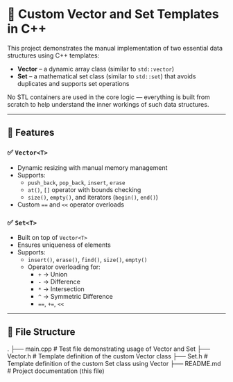 # 🧮 Custom Vector and Set Templates in C++

This project demonstrates the manual implementation of two essential data structures using C++ templates:

- **Vector<T>** – a dynamic array class (similar to `std::vector`)
- **Set<T>** – a mathematical set class (similar to `std::set`) that avoids duplicates and supports set operations

No STL containers are used in the core logic — everything is built from scratch to help understand the inner workings of such data structures.

---

## 🚀 Features

### ✅ `Vector<T>`
- Dynamic resizing with manual memory management
- Supports:
  - `push_back`, `pop_back`, `insert`, `erase`
  - `at()`, `[]` operator with bounds checking
  - `size()`, `empty()`, and iterators (`begin()`, `end()`)
- Custom `==` and `<<` operator overloads

### ✅ `Set<T>`
- Built on top of `Vector<T>`
- Ensures uniqueness of elements
- Supports:
  - `insert()`, `erase()`, `find()`, `size()`, `empty()`
  - Operator overloading for:
    - `+` → Union
    - `-` → Difference
    - `*` → Intersection
    - `^` → Symmetric Difference
    - `==`, `+=`, `<<`

---

## 📁 File Structure
.
├── main.cpp           # Test file demonstrating usage of Vector and Set
├── Vector.h           # Template definition of the custom Vector<T> class
├── Set.h              # Template definition of the custom Set<T> class using Vector<T>
├── README.md          # Project documentation (this file)

